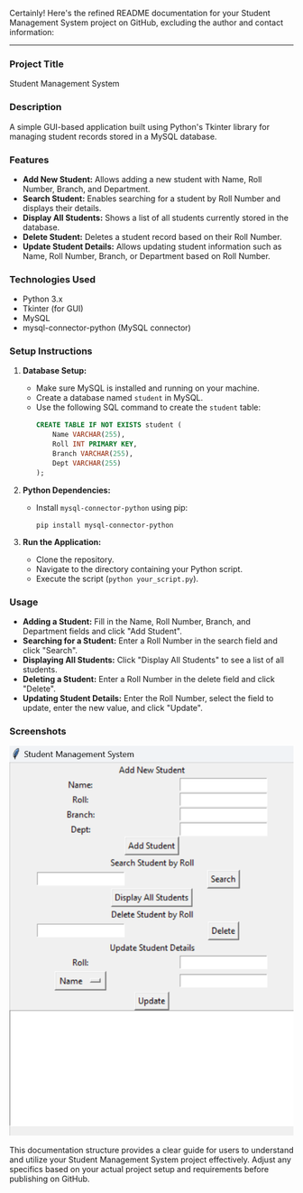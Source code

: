 Certainly! Here's the refined README documentation for your Student Management System project on GitHub, excluding the author and contact information:

---

### Project Title

Student Management System

### Description

A simple GUI-based application built using Python's Tkinter library for managing student records stored in a MySQL database.

### Features

- **Add New Student:** Allows adding a new student with Name, Roll Number, Branch, and Department.
- **Search Student:** Enables searching for a student by Roll Number and displays their details.
- **Display All Students:** Shows a list of all students currently stored in the database.
- **Delete Student:** Deletes a student record based on their Roll Number.
- **Update Student Details:** Allows updating student information such as Name, Roll Number, Branch, or Department based on Roll Number.

### Technologies Used

- Python 3.x
- Tkinter (for GUI)
- MySQL
- mysql-connector-python (MySQL connector)

### Setup Instructions

1. **Database Setup:**
   - Make sure MySQL is installed and running on your machine.
   - Create a database named `student` in MySQL.
   - Use the following SQL command to create the `student` table:
     ```sql
     CREATE TABLE IF NOT EXISTS student (
         Name VARCHAR(255),
         Roll INT PRIMARY KEY,
         Branch VARCHAR(255),
         Dept VARCHAR(255)
     );
     ```

2. **Python Dependencies:**
   - Install `mysql-connector-python` using pip:
     ```
     pip install mysql-connector-python
     ```

3. **Run the Application:**
   - Clone the repository.
   - Navigate to the directory containing your Python script.
   - Execute the script (`python your_script.py`).

### Usage

- **Adding a Student:** Fill in the Name, Roll Number, Branch, and Department fields and click "Add Student".
- **Searching for a Student:** Enter a Roll Number in the search field and click "Search".
- **Displaying All Students:** Click "Display All Students" to see a list of all students.
- **Deleting a Student:** Enter a Roll Number in the delete field and click "Delete".
- **Updating Student Details:** Enter the Roll Number, select the field to update, enter the new value, and click "Update".

### Screenshots
![Add Student Screenshot](student_management_system\output\student.png)


This documentation structure provides a clear guide for users to understand and utilize your Student Management System project effectively. Adjust any specifics based on your actual project setup and requirements before publishing on GitHub.
